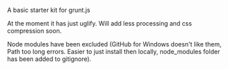 A basic starter kit for grunt.js

At the moment it has just uglify. Will add less processing and css compression soon.

Node modules have been excluded (GitHub for Windows doesn't like them, Path too long errors. Easier to just install then locally, node_modules folder has been added to gitignore).
